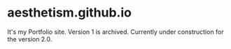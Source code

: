 # aesthetism.github.io
It's my Portfolio site.
Version 1 is archived.
Currently under construction for the version 2.0.
